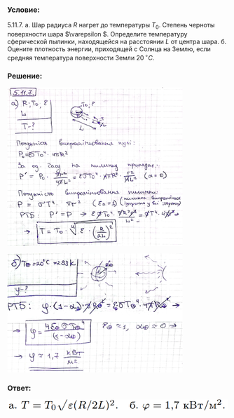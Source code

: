 ###  Условие: 

$5.11.7.$ а. Шар радиуса $R$ нагрет до температуры $T_0$. Степень черноты поверхности шара $\varepsilon $. Определите температуру сферической пылинки, находящейся на расстоянии $L$ от центра шара. б. Оцените плотность энергии, приходящей с Солнца на Землю, если средняя температура поверхности Земли $20 \,^{\circ}C$. 

###  Решение: 

![|400x362, 67%](../../img/5.11.7/71.png) 

![|400x271, 67%](../../img/5.11.7/72.png) 

###  Ответ: 

![|931x46, 67%](../../img/5.11.7/ans.png) 
